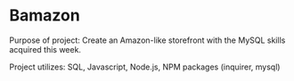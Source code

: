 # Bamazon

Purpose of project:
Create an Amazon-like storefront with the MySQL skills acquired this week.

Project utilizes:
SQL, Javascript, Node.js, NPM packages (inquirer, mysql)
